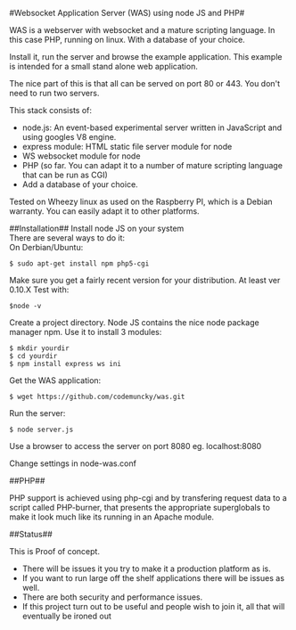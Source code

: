#Websocket Application Server (WAS) using node JS and PHP#

WAS is a webserver with websocket and a mature scripting language.
In this case PHP, running on linux. With a database of your choice.

Install it, run the server and browse the example application.
This example is intended for a small stand alone web application. 

The nice part of this is that all can be served on  port 80 or 443. 
You don't need to run two servers.

This stack consists of:

* node.js: An event-based experimental server written in JavaScript and using googles V8 engine.
* express module: HTML static file server module for node
* WS websocket module for node
* PHP (so far. You can adapt it to a number of mature scripting language that can be run as CGI)
* Add a database of your choice.  

Tested on Wheezy linux as used on the Raspberry PI, which is a Debian warranty. You can easily adapt it to other platforms. 

##Installation##
Install node JS on your system  
There are several ways to do it:  
On Derbian/Ubuntu:  

    $ sudo apt-get install npm php5-cgi

Make sure you get a fairly recent version for your distribution. At least ver 0.10.X
Test with:

    $node -v

Create a project directory.
Node JS contains the nice node package manager npm. Use it to install 3 modules: 

    $ mkdir yourdir
    $ cd yourdir
    $ npm install express ws ini

Get the WAS application:  

    $ wget https://github.com/codemuncky/was.git

Run the server:  

    $ node server.js

Use a browser to access the server on port 8080 eg. localhost:8080  

Change settings in node-was.conf


##PHP##

PHP support is achieved using php-cgi and by transfering request data to a script called PHP-burner, that presents the appropriate superglobals to make it look much like its running in an Apache module.

##Status##

This is Proof of concept. 
* There will be issues it you try to make it a production platform as is.
* If you want to run large off the shelf applications there will be issues as well.
* There are both security and performance issues.
* If this project turn out to be useful and people wish to join it, all that will eventually be ironed out
